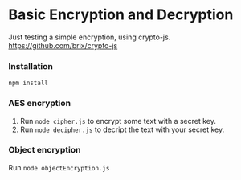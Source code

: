 # Basic Encryption and Decryption
Just testing a simple encryption, using crypto-js.
https://github.com/brix/crypto-js

### Installation
```npm install```
### AES encryption
1. Run ```node cipher.js``` to encrypt some text with a secret key.
2. Run ```node decipher.js``` to decript the text with your secret key.

### Object encryption
Run ```node objectEncryption.js```




